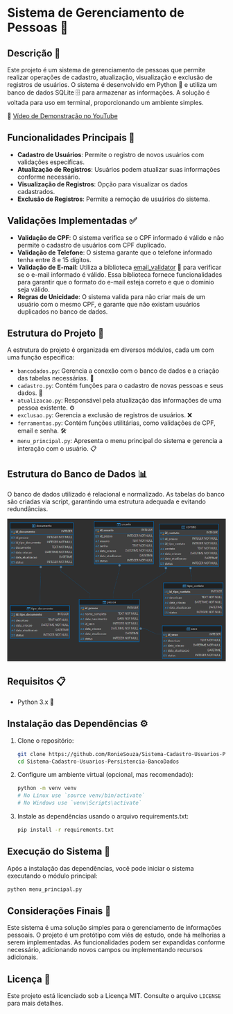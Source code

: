 # Sistema de Gerenciamento de Pessoas 👥

## Descrição 📜
Este projeto é um sistema de gerenciamento de pessoas que permite realizar operações de cadastro, atualização, visualização e exclusão de registros de usuários. O sistema é desenvolvido em Python 🐍 e utiliza um banco de dados SQLite 🗄️ para armazenar as informações. A solução é voltada para uso em terminal, proporcionando um ambiente simples.

🎥 [Vídeo de Demonstração no YouTube](https://www.youtube.com/watch?v=W0p_s-9FCGY)

## Funcionalidades Principais 🌟
- **Cadastro de Usuários**: Permite o registro de novos usuários com validações específicas.
- **Atualização de Registros**: Usuários podem atualizar suas informações conforme necessário.
- **Visualização de Registros**: Opção para visualizar os dados cadastrados.
- **Exclusão de Registros**: Permite a remoção de usuários do sistema.

## Validações Implementadas ✅
- **Validação de CPF**: O sistema verifica se o CPF informado é válido e não permite o cadastro de usuários com CPF duplicado.
- **Validação de Telefone**: O sistema garante que o telefone informado tenha entre 8 e 15 dígitos.
- **Validação de E-mail**: Utiliza a biblioteca [email_validator](https://pypi.org/project/email-validator/) 📧 para verificar se o e-mail informado é válido. Essa biblioteca fornece funcionalidades para garantir que o formato do e-mail esteja correto e que o domínio seja válido.
- **Regras de Unicidade**: O sistema valida para não criar mais de um usuário com o mesmo CPF, e garante que não existam usuários duplicados no banco de dados.

## Estrutura do Projeto 📁
A estrutura do projeto é organizada em diversos módulos, cada um com uma função específica:

- `bancodados.py`: Gerencia a conexão com o banco de dados e a criação das tabelas necessárias. 🔗
- `cadastro.py`: Contém funções para o cadastro de novas pessoas e seus dados. 📝
- `atualizacao.py`: Responsável pela atualização das informações de uma pessoa existente. ⚙️
- `exclusao.py`: Gerencia a exclusão de registros de usuários. ❌
- `ferramentas.py`: Contém funções utilitárias, como validações de CPF, email e senha. 🛠️
- `menu_principal.py`: Apresenta o menu principal do sistema e gerencia a interação com o usuário. 📋

## Estrutura do Banco de Dados 📊
O banco de dados utilizado é relacional e normalizado. As tabelas do banco são criadas via script, garantindo uma estrutura adequada e evitando redundâncias. 

![Modelo de Normalização](gestaodb.png)

## Requisitos 📋

- Python 3.x 🐍

## Instalação das Dependências ⚙️

1. Clone o repositório:

   ```bash
   git clone https://github.com/RonieSouza/Sistema-Cadastro-Usuarios-Persistencia-BancoDados.git
   cd Sistema-Cadastro-Usuarios-Persistencia-BancoDados
   ```
   
2. Configure um ambiente virtual (opcional, mas recomendado):

   ```bash
   python -m venv venv
   # No Linux use `source venv/bin/activate`
   # No Windows use `venv\Scripts\activate`
   ```

3. Instale as dependências usando o arquivo requirements.txt:

   ```bash
   pip install -r requirements.txt
   ```
   
## Execução do Sistema 🚀
Após a instalação das dependências, você pode iniciar o sistema executando o módulo principal:

```bash
python menu_principal.py
```

## Considerações Finais 📝
Este sistema é uma solução simples para o gerenciamento de informações pessoais. O projeto é um protótipo com viés de estudo, onde há melhorias a serem implementadas. As funcionalidades podem ser expandidas conforme necessário, adicionando novos campos ou implementando recursos adicionais.

## Licença 📜
Este projeto está licenciado sob a Licença MIT. Consulte o arquivo `LICENSE` para mais detalhes.
